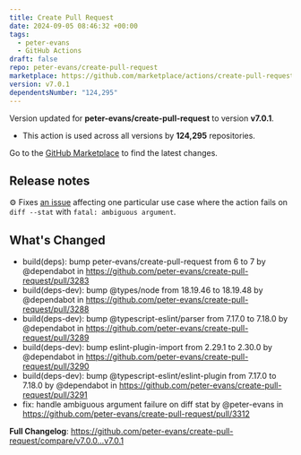 ```yaml
---
title: Create Pull Request
date: 2024-09-05 08:46:32 +00:00
tags:
  - peter-evans
  - GitHub Actions
draft: false
repo: peter-evans/create-pull-request
marketplace: https://github.com/marketplace/actions/create-pull-request
version: v7.0.1
dependentsNumber: "124,295"
---
```



Version updated for **peter-evans/create-pull-request** to version **v7.0.1**.
- This action is used across all versions by **124,295** repositories.

Go to the [GitHub Marketplace](https://github.com/marketplace/actions/create-pull-request) to find the latest changes.

## Release notes

⚙️ Fixes [an issue](https://github.com/peter-evans/create-pull-request/issues/3311) affecting one particular use case where the action fails on `diff --stat` with `fatal: ambiguous argument`.

## What's Changed
* build(deps): bump peter-evans/create-pull-request from 6 to 7 by @dependabot in https://github.com/peter-evans/create-pull-request/pull/3283
* build(deps-dev): bump @types/node from 18.19.46 to 18.19.48 by @dependabot in https://github.com/peter-evans/create-pull-request/pull/3288
* build(deps-dev): bump @typescript-eslint/parser from 7.17.0 to 7.18.0 by @dependabot in https://github.com/peter-evans/create-pull-request/pull/3289
* build(deps-dev): bump eslint-plugin-import from 2.29.1 to 2.30.0 by @dependabot in https://github.com/peter-evans/create-pull-request/pull/3290
* build(deps-dev): bump @typescript-eslint/eslint-plugin from 7.17.0 to 7.18.0 by @dependabot in https://github.com/peter-evans/create-pull-request/pull/3291
* fix: handle ambiguous argument failure on diff stat by @peter-evans in https://github.com/peter-evans/create-pull-request/pull/3312


**Full Changelog**: https://github.com/peter-evans/create-pull-request/compare/v7.0.0...v7.0.1
